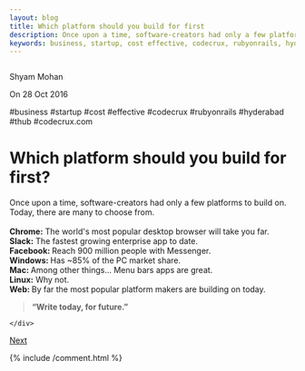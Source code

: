 ```yaml
---
layout: blog
title: Which platform should you build for first
description: Once upon a time, software-creators had only a few platforms to build on. Today, there are many to choose from
keywords: business, startup, cost effective, codecrux, rubyonrails, hyderabad, thub, codecrux.com
---
```

<div class="blog-post-banner bg-green">
  <div class="blog-post-banner-content">
    <div class="blog-post-author">
      <img src="/img/team/codecrux-shyam.jpg" alt="" />
      <p class="blog-post-author-name">Shyam Mohan</p>
      <time>On 28 Oct 2016</time>
    </div>
    <div class="blog-post-title">
      <p class="blog-post-category">#business #startup #cost #effective #codecrux #rubyonrails #hyderabad #thub #codecrux.com</p>
      <h1>Which platform should you build for first?</h1>
    </div>
  </div>
</div>

<div class="blog-post-content">
  <div class="container">
    <div class="col-md-8 col-md-offset-2">
      <p>Once upon a time, software-creators had only a few platforms to build on. Today, there are many to choose from.<br>
      <br>
      <strong>Chrome:</strong> The world's most popular desktop browser will take you far.<br>
      <strong>Slack:</strong> The fastest growing enterprise app to date.<br>
      <strong>Facebook: </strong>Reach 900 million people with&nbsp;Messenger.<br>
      <strong>Windows: </strong>Has ~85% of the PC market share.<br>
      <strong>Mac: </strong>Among other things...&nbsp;Menu bars apps&nbsp;are great.<br>
      <strong>Linux:</strong> Why not.<br>
      <strong>Web: </strong>By far the most popular platform makers are building on today.</p>
      <blockquote><p><strong>“Write today, for future.”</strong></p></blockquote>


    </div>
  </div>
</div>

<div class="container">
  <div class="col-md-8 col-md-offset-2">
    <a href="/blog/2016/5-simple-and-low-cost-tricks-for-growing-your-business" class="btn btn-default btn-round pull-right">Next<i class="fa fa-long-arrow-right fa-right"></i></a>
  </div>
</div>

{% include /comment.html %}

